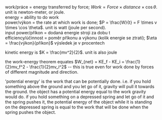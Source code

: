 work/práce = energy transferred by force; $Work = Force \times distance \times \cos \theta$. unit is newton-meter, or joule.  
energy = ability to do work  
power/výkon = the rate at which work is done; $P = \frac{W}{t} = F \times v \times \cos \theta$. unit is watt (joule per second).  
input power/příkon = dodaná energie stroji za dobu t  
efficiency/účinnost = poměr příkonu a výkonu (kolik energie se ztratí); $\eta = \frac{výkon}{příkon}$ výsledek je v procentech

kinetic energy is $K = \frac{mv^2}{2}$. unit is also joule

the work-energy theorem equates
$W_{net} = KE_f - KE_i = \frac{1}{2}mv_f^2 - \frac{1}{2}mv_i^2$ -- this is true
even for work done by forces of different magnitude and direction.

'potential energy' is the work that can be potentially done.
i.e. if you hold something above the ground and you let go of it, gravity will pull
it towards the ground. the object has a potential energy equal to the work gravity would do.
if you hold something on a depressed spring and let go of it and the spring pushes it,
the potential energy of the object while it is standing on the depressed spring
is equal to the work that will be done when the spring pushes the object.
